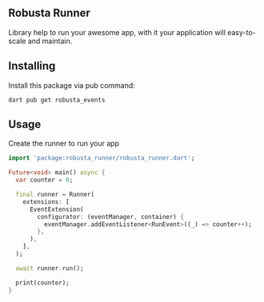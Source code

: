 Robusta Runner
--------------

Library help to run your awesome app, with it your application will easy-to-scale and maintain.

Installing
----------

Install this package via pub command:

```
dart pub get robusta_events
```

Usage
-----

Create the runner to run your app

```dart
import 'package:robusta_runner/robusta_runner.dart';

Future<void> main() async {
  var counter = 0;

  final runner = Runner(
    extensions: [
      EventExtension(
        configurator: (eventManager, container) {
          eventManager.addEventListener<RunEvent>((_) => counter++);
        },
      ),
    ],
  );

  await runner.run();

  print(counter);
}
```